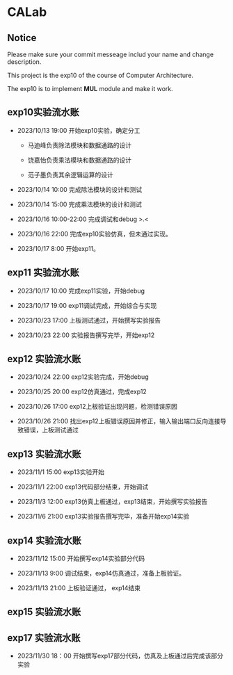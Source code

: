 # CALab
## Notice
Please make sure your commit messeage includ your name and change description.

This project is the exp10  of the course of Computer Architecture.

The exp10 is to implement **MUL** module and make it work.

## exp10实验流水账

- 2023/10/13 19:00 开始exp10实验，确定分工
    
    - 马迪峰负责除法模块和数据通路的设计

    - 饶嘉怡负责乘法模块和数据通路的设计

    - 范子墨负责其余逻辑运算的设计

- 2023/10/14 10:00 完成除法模块的设计和测试

- 2023/10/14 15:00 完成乘法模块的设计和测试

- 2023/10/16 10:00-22:00 完成调试和debug >.<

- 2023/10/16 22:00 完成exp10实验仿真，但未通过实现。

- 2023/10/17 8:00 开始exp11。

## exp11 实验流水账

- 2023/10/17 10:00 完成exp11实验，开始debug

- 2023/10/17 19:00 exp11调试完成，开始综合与实现

- 2023/10/23 17:00 上板测试通过，开始撰写实验报告

- 2023/10/23 22:00 实验报告撰写完毕，开始exp12

## exp12 实验流水账
- 2023/10/24 22:00 exp12实验完成，开始debug

- 2023/10/25 20:00 exp12仿真通过，完成exp12

- 2023/10/26 17:00 exp12上板验证出现问题，检测错误原因

- 2023/10/26 21:00 找出exp12上板错误原因并修正，输入输出端口反向连接导致错误，上板测试通过

## exp13 实验流水账
- 2023/11/1 15:00   exp13实验开始

- 2023/11/1 22:00   exp13代码部分结束，开始调试

- 2023/11/3 12:00   exp13仿真上板通过，exp13结束，开始撰写实验报告

- 2023/11/6 21:00   exp13实验报告撰写完毕，准备开始exp14实验

## exp14 实验流水账

- 2023/11/12 15:00 开始撰写exp14实验部分代码

- 2023/11/13 9:00   调试结束，exp14仿真通过，准备上板验证。

- 2023/11/13 21:00 上板验证通过， exp14结束

## exp15 实验流水账
## exp17 实验流水账
- 2023/11/30 18：00 开始撰写exp17部分代码，仿真及上板通过后完成该部分实验
